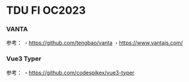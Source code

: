 # TDU FI OC2023

### VANTA

参考：
・https://github.com/tengbao/vanta
・https://www.vantajs.com/

### Vue3 Typer

参考：
・https://github.com/codespikex/vue3-typer
